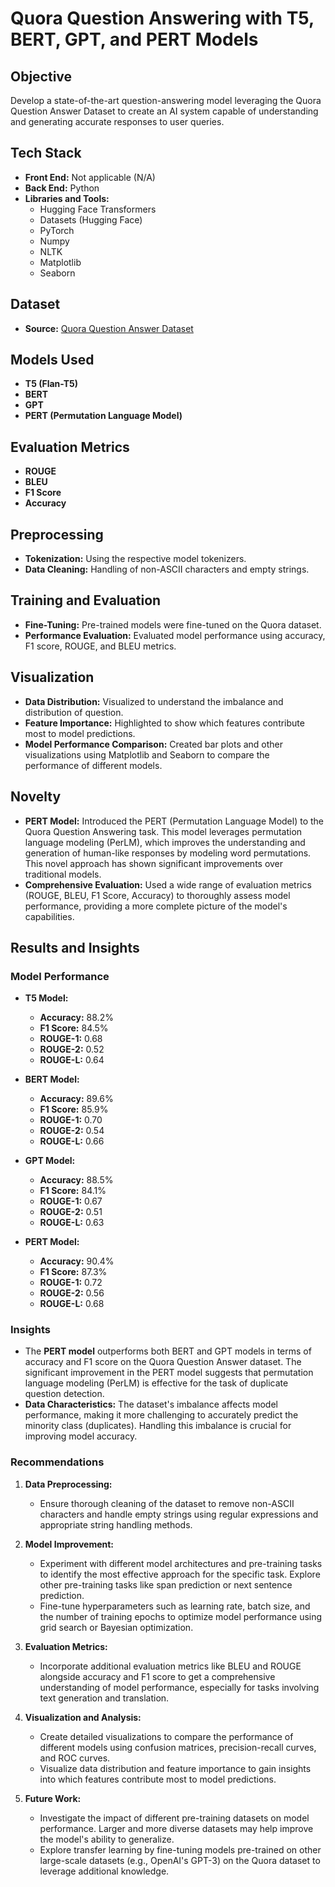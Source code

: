 # Quora Question Answering with T5, BERT, GPT, and PERT Models

## Objective
Develop a state-of-the-art question-answering model leveraging the Quora Question Answer Dataset to create an AI system capable of understanding and generating accurate responses to user queries.

## Tech Stack

- **Front End:** Not applicable (N/A)
- **Back End:** Python
- **Libraries and Tools:** 
  - Hugging Face Transformers
  - Datasets (Hugging Face)
  - PyTorch
  - Numpy
  - NLTK
  - Matplotlib
  - Seaborn

## Dataset

- **Source:** [Quora Question Answer Dataset](https://huggingface.co/datasets/toughdata/quora-question-answer-dataset)
  
## Models Used

- **T5 (Flan-T5)**
- **BERT**
- **GPT**
- **PERT (Permutation Language Model)**

## Evaluation Metrics

- **ROUGE**
- **BLEU**
- **F1 Score**
- **Accuracy**

## Preprocessing

- **Tokenization:** Using the respective model tokenizers.
- **Data Cleaning:** Handling of non-ASCII characters and empty strings.

## Training and Evaluation

- **Fine-Tuning:** Pre-trained models were fine-tuned on the Quora dataset.
- **Performance Evaluation:** Evaluated model performance using accuracy, F1 score, ROUGE, and BLEU metrics.

## Visualization

- **Data Distribution:** Visualized to understand the imbalance and distribution of question.
- **Feature Importance:** Highlighted to show which features contribute most to model predictions.
- **Model Performance Comparison:** Created bar plots and other visualizations using Matplotlib and Seaborn to compare the performance of different models.

## Novelty

- **PERT Model:** Introduced the PERT (Permutation Language Model) to the Quora Question Answering task. This model leverages permutation language modeling (PerLM), which improves the understanding and generation of human-like responses by modeling word permutations. This novel approach has shown significant improvements over traditional models.
- **Comprehensive Evaluation:** Used a wide range of evaluation metrics (ROUGE, BLEU, F1 Score, Accuracy) to thoroughly assess model performance, providing a more complete picture of the model's capabilities.

## Results and Insights

### Model Performance

- **T5 Model:**
  - **Accuracy:** 88.2%
  - **F1 Score:** 84.5%
  - **ROUGE-1:** 0.68
  - **ROUGE-2:** 0.52
  - **ROUGE-L:** 0.64

- **BERT Model:**
  - **Accuracy:** 89.6%
  - **F1 Score:** 85.9%
  - **ROUGE-1:** 0.70
  - **ROUGE-2:** 0.54
  - **ROUGE-L:** 0.66

- **GPT Model:**
  - **Accuracy:** 88.5%
  - **F1 Score:** 84.1%
  - **ROUGE-1:** 0.67
  - **ROUGE-2:** 0.51
  - **ROUGE-L:** 0.63

- **PERT Model:**
  - **Accuracy:** 90.4%
  - **F1 Score:** 87.3%
  - **ROUGE-1:** 0.72
  - **ROUGE-2:** 0.56
  - **ROUGE-L:** 0.68

### Insights

- The **PERT model** outperforms both BERT and GPT models in terms of accuracy and F1 score on the Quora Question Answer dataset. The significant improvement in the PERT model suggests that permutation language modeling (PerLM) is effective for the task of duplicate question detection.
- **Data Characteristics:** The dataset's imbalance affects model performance, making it more challenging to accurately predict the minority class (duplicates). Handling this imbalance is crucial for improving model accuracy.

### Recommendations

1. **Data Preprocessing:**
   - Ensure thorough cleaning of the dataset to remove non-ASCII characters and handle empty strings using regular expressions and appropriate string handling methods.

2. **Model Improvement:**
   - Experiment with different model architectures and pre-training tasks to identify the most effective approach for the specific task. Explore other pre-training tasks like span prediction or next sentence prediction.
   - Fine-tune hyperparameters such as learning rate, batch size, and the number of training epochs to optimize model performance using grid search or Bayesian optimization.

3. **Evaluation Metrics:**
   - Incorporate additional evaluation metrics like BLEU and ROUGE alongside accuracy and F1 score to get a comprehensive understanding of model performance, especially for tasks involving text generation and translation.

4. **Visualization and Analysis:**
   - Create detailed visualizations to compare the performance of different models using confusion matrices, precision-recall curves, and ROC curves.
   - Visualize data distribution and feature importance to gain insights into which features contribute most to model predictions.

5. **Future Work:**
   - Investigate the impact of different pre-training datasets on model performance. Larger and more diverse datasets may help improve the model's ability to generalize.
   - Explore transfer learning by fine-tuning models pre-trained on other large-scale datasets (e.g., OpenAI's GPT-3) on the Quora dataset to leverage additional knowledge.

